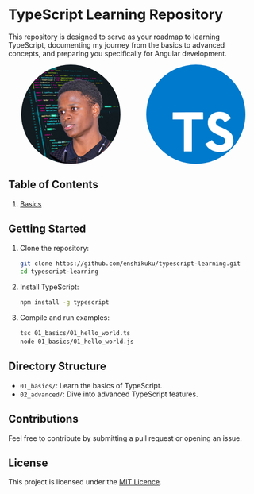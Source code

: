 # TypeScript Learning Repository

This repository is designed to serve as your roadmap to learning TypeScript, documenting my journey from the basics to advanced concepts, and preparing you specifically for Angular development.
<div style="display: flex; justify-content: space-around;">
    <img src="assets/shikuku.png" style="border-radius: 50%;" alt="Shikuku" width="200"/>
    <img src="assets/ts-logo.png" style="border-radius: 50%;" alt="TypeScript" width="200"/>
</div>


## Table of Contents

1. [Basics](./01_basics)

## Getting Started

1. Clone the repository:
    ```bash
    git clone https://github.com/enshikuku/typescript-learning.git
    cd typescript-learning
    ```

2. Install TypeScript:
    ```bash
    npm install -g typescript
    ```

3. Compile and run examples:
    ```bash
    tsc 01_basics/01_hello_world.ts
    node 01_basics/01_hello_world.js
    ```

## Directory Structure

- `01_basics/`: Learn the basics of TypeScript.
- `02_advanced/`: Dive into advanced TypeScript features.

## Contributions

Feel free to contribute by submitting a pull request or opening an issue.

## License

This project is licensed under the [MIT Licence](./LICENSE).
